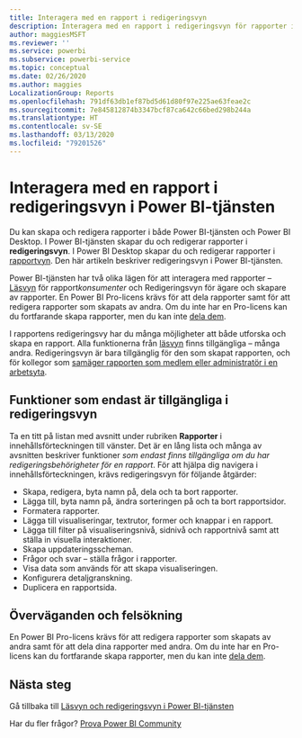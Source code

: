 ```yaml
---
title: Interagera med en rapport i redigeringsvyn
description: Interagera med en rapport i redigeringsvyn för rapporter i Power BI-tjänsten
author: maggiesMSFT
ms.reviewer: ''
ms.service: powerbi
ms.subservice: powerbi-service
ms.topic: conceptual
ms.date: 02/26/2020
ms.author: maggies
LocalizationGroup: Reports
ms.openlocfilehash: 791df63db1ef87bd5d61d80f97e225ae63feae2c
ms.sourcegitcommit: 7e845812874b3347bcf87ca642c66bed298b244a
ms.translationtype: HT
ms.contentlocale: sv-SE
ms.lasthandoff: 03/13/2020
ms.locfileid: "79201526"
---
```

# <a name="interact-with-a-report-in-editing-view-in-the-power-bi-service"></a>Interagera med en rapport i redigeringsvyn i Power BI-tjänsten
Du kan skapa och redigera rapporter i både Power BI-tjänsten och Power BI Desktop. I Power BI-tjänsten skapar du och redigerar rapporter i **redigeringsvyn**. I Power BI Desktop skapar du och redigerar rapporter i [rapportvyn](desktop-report-view.md). Den här artikeln beskriver redigeringsvyn i Power BI-tjänsten. 

Power BI-tjänsten har två olika lägen för att interagera med rapporter – [Läsvyn](consumer/end-user-reading-view.md) för rapport*konsumenter* och Redigeringsvyn för ägare och skapare av rapporter.  En Power BI Pro-licens krävs för att dela rapporter samt för att redigera rapporter som skapats av andra. Om du inte har en Pro-licens kan du fortfarande skapa rapporter, men du kan inte [dela dem](service-share-reports.md).    

I rapportens redigeringsvy har du många möjligheter att både utforska och skapa en rapport. Alla funktionerna från [läsvyn](consumer/end-user-reading-view.md) finns tillgängliga – många andra. Redigeringsvyn är bara tillgänglig för den som skapat rapporten, och för kollegor som [samäger rapporten som medlem eller administratör i en arbetsyta](service-create-distribute-apps.md).

## <a name="functionality-only-available-in-editing-view"></a>Funktioner som endast är tillgängliga i redigeringsvyn
Ta en titt på listan med avsnitt under rubriken **Rapporter** i innehållsförteckningen till vänster. Det är en lång lista och många av avsnitten beskriver funktioner *som endast finns tillgängliga om du har redigeringsbehörigheter för en rapport*.  För att hjälpa dig navigera i innehållsförteckningen, krävs redigeringsvyn för följande åtgärder:

* Skapa, redigera, byta namn på, dela och ta bort rapporter.
* Lägga till, byta namn på, ändra sorteringen på och ta bort rapportsidor.
* Formatera rapporter.
* Lägga till visualiseringar, textrutor, former och knappar i en rapport.
* Lägga till filter på visualiseringsnivå, sidnivå och rapportnivå samt att ställa in visuella interaktioner.
* Skapa uppdateringsscheman.
* Frågor och svar – ställa frågor i rapporter.
* Visa data som används för att skapa visualiseringen. 
* Konfigurera detaljgranskning.
* Duplicera en rapportsida.

## <a name="considerations-and-troubleshooting"></a>Överväganden och felsökning
En Power BI Pro-licens krävs för att redigera rapporter som skapats av andra samt för att dela dina rapporter med andra.  Om du inte har en Pro-licens kan du fortfarande skapa rapporter, men du kan inte [dela dem](service-share-reports.md).


## <a name="next-steps"></a>Nästa steg
Gå tillbaka till [Läsvyn och redigeringsvyn i Power BI-tjänsten](consumer/end-user-reading-view.md)

Har du fler frågor? [Prova Power BI Community](https://community.powerbi.com/)

